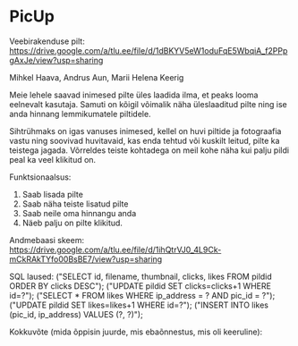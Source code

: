 # PicUp
Veebirakenduse pilt:
https://drive.google.com/a/tlu.ee/file/d/1dBKYV5eW1oduFqE5WbqiA_f2PPpgAxJe/view?usp=sharing

Mihkel Haava, Andrus Aun, Marii Helena Keerig

Meie lehele saavad inimesed pilte üles laadida ilma, et peaks looma eelnevalt kasutaja. Samuti on kõigil võimalik näha üleslaaditud pilte ning ise anda hinnang lemmikumatele piltidele.

Sihtrühmaks on igas vanuses inimesed, kellel on huvi piltide ja fotograafia vastu ning soovivad huvitavaid, kas enda tehtud või kuskilt leitud, pilte ka teistega jagada. Võrreldes teiste kohtadega on meil kohe näha kui palju pildi peal ka veel klikitud on.

Funktsionaalsus:
1. Saab lisada pilte
2. Saab näha teiste lisatud pilte
3. Saab neile oma hinnangu anda
4. Näeb palju on pilte klikitud.

Andmebaasi skeem:
https://drive.google.com/a/tlu.ee/file/d/1ihQtrVJ0_4L9Ck-mCkRAkTYfo00BsBE7/view?usp=sharing

SQL laused:
("SELECT id, filename, thumbnail, clicks, likes FROM pildid ORDER BY clicks DESC");
("UPDATE pildid SET clicks=clicks+1 WHERE id=?");
("SELECT * FROM likes WHERE ip_address = ? AND pic_id = ?");
("UPDATE pildid SET likes=likes+1 WHERE id=?");
("INSERT INTO likes (pic_id, ip_address) VALUES (?, ?)");

Kokkuvõte (mida õppisin juurde, mis ebaõnnestus, mis oli keeruline):

